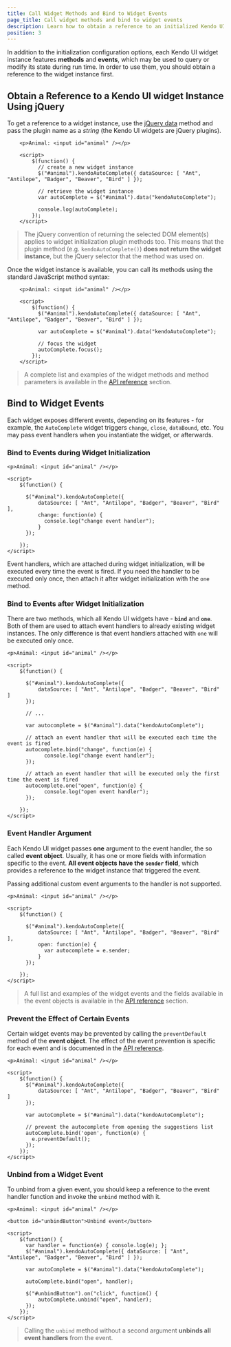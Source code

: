 ```yaml
---
title: Call Widget Methods and Bind to Widget Events
page_title: Call widget methods and bind to widget events
description: Learn how to obtain a reference to an initialized Kendo UI widget instance and call its methods and events
position: 3
---
```


In addition to the initialization configuration options, each Kendo UI widget instance features **methods** and **events**,
which may be used to query or modify its state during run time. In order to use them, you should obtain a reference to the widget instance first.

## Obtain a Reference to a Kendo UI widget Instance Using jQuery

To get a reference to a widget instance, use the [jQuery data](http://api.jquery.com/data/) method and
pass the plugin name as a *string* (the Kendo UI widgets are jQuery plugins).

        <p>Animal: <input id="animal" /></p>

        <script>
            $(function() {
              // create a new widget instance
              $("#animal").kendoAutoComplete({ dataSource: [ "Ant", "Antilope", "Badger", "Beaver", "Bird" ] });

              // retrieve the widget instance
              var autoComplete = $("#animal").data("kendoAutoComplete");
              
              console.log(autoComplete);
            });
        </script>

> The jQuery convention of returning the selected DOM element(s) applies to widget initialization plugin methods too.
This means that the plugin method (e.g. `kendoAutoComplete()`) **does not return the widget instance**, but the jQuery selector that the method was used on.

Once the widget instance is available, you can call its methods using the standard JavaScript method syntax:

        <p>Animal: <input id="animal" /></p>

        <script>
            $(function() {
              $("#animal").kendoAutoComplete({ dataSource: [ "Ant", "Antilope", "Badger", "Beaver", "Bird" ] });

              var autoComplete = $("#animal").data("kendoAutoComplete");

              // focus the widget
              autoComplete.focus();
            });
        </script>

> A complete list and examples of the widget methods and method parameters is available in the [API reference](/api/introduction) section.

## Bind to Widget Events

Each widget exposes different events, depending on its features - for example, the `AutoComplete` widget triggers `change`, `close`, `dataBound`, etc.
You may pass event handlers when you instantiate the widget, or afterwards.

### Bind to Events during Widget Initialization

    <p>Animal: <input id="animal" /></p>

    <script>
        $(function() {
        
          $("#animal").kendoAutoComplete({
              dataSource: [ "Ant", "Antilope", "Badger", "Beaver", "Bird" ],
              change: function(e) {
                console.log("change event handler");
              }
          });
          
        });
    </script>

Event handlers, which are attached during widget initialization, will be executed every time the event is fired.
If you need the handler to be executed only once, then attach it after widget initialization with the `one` method.

### Bind to Events after Widget Initialization

There are two methods, which all Kendo UI widgets have - **`bind`** and **`one`**. Both of them are used to attach event handlers to already existing widget instances.
The only difference is that event handlers attached with `one` will be executed only once.

    <p>Animal: <input id="animal" /></p>

    <script>
        $(function() {
        
          $("#animal").kendoAutoComplete({
              dataSource: [ "Ant", "Antilope", "Badger", "Beaver", "Bird" ]
          });
          
          // ...
          
          var autocomplete = $("#animal").data("kendoAutoComplete");
          
          // attach an event handler that will be executed each time the event is fired
          autocomplete.bind("change", function(e) {
                console.log("change event handler");
          });
          
          // attach an event handler that will be executed only the first time the event is fired
          autocomplete.one("open", function(e) {
                console.log("open event handler");
          });
          
        });
    </script>

### Event Handler Argument

Each Kendo UI widget passes **one** argument to the event handler, the so called **event object**. Usually, it has one or more fields with information specific to
the event. **All event objects have the `sender` field**, which provides a reference to the widget instance that triggered the event.

Passing additional custom event arguments to the handler is not supported.

    <p>Animal: <input id="animal" /></p>

    <script>
        $(function() {
        
          $("#animal").kendoAutoComplete({
              dataSource: [ "Ant", "Antilope", "Badger", "Beaver", "Bird" ],
              open: function(e) {
                var autocomplete = e.sender;
              }
          });
          
        });
    </script>

> A full list and examples of the widget events and the fields available in the event objects is available in the [API reference](/api/introduction) section.

### Prevent the Effect of Certain Events

Certain widget events may be prevented by calling the `preventDefault` method of the **event object**.
The effect of the event prevention is specific for each event and is documented in the [API reference](/api/introduction).

    <p>Animal: <input id="animal" /></p>

    <script>
        $(function() {
          $("#animal").kendoAutoComplete({
              dataSource: [ "Ant", "Antilope", "Badger", "Beaver", "Bird" ]
          });

          var autoComplete = $("#animal").data("kendoAutoComplete");

          // prevent the autocomplete from opening the suggestions list
          autoComplete.bind('open', function(e) {
            e.preventDefault();
          });
        });
    </script>

### Unbind from a Widget Event

To unbind from a given event, you should keep a reference to the event handler function and invoke the `unbind` method with it.

    <p>Animal: <input id="animal" /></p>

    <button id="unbindButton">Unbind event</button>

    <script>
        $(function() {
          var handler = function(e) { console.log(e); };
          $("#animal").kendoAutoComplete({ dataSource: [ "Ant", "Antilope", "Badger", "Beaver", "Bird" ] });

          var autoComplete = $("#animal").data("kendoAutoComplete");

          autoComplete.bind("open", handler);

          $("#unbindButton").on("click", function() {
              autoComplete.unbind("open", handler);
          });
        });
    </script>

> Calling the `unbind` method without a second argument **unbinds all event handlers** from the event.
